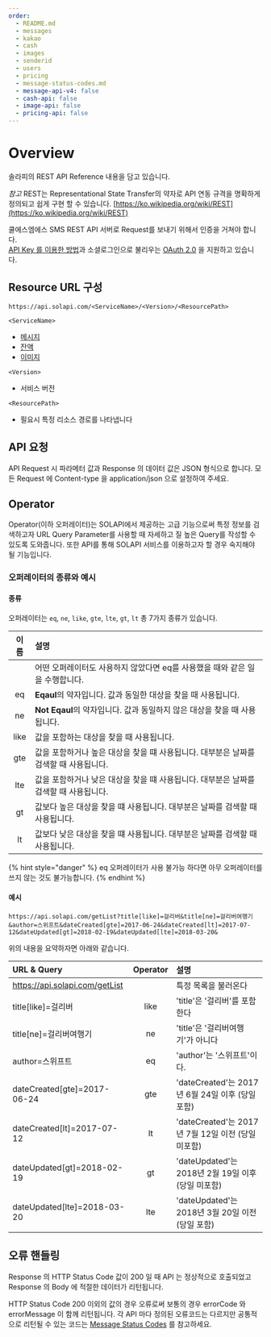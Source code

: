 ```yaml
---
order:
  - README.md
  - messages
  - kakao  
  - cash
  - images
  - senderid
  - users
  - pricing
  - message-status-codes.md
  - message-api-v4: false
  - cash-api: false
  - image-api: false
  - pricing-api: false
---
```


# Overview

솔라피의 REST API Reference 내용을 담고 있습니다.

_참고_ REST는 Representational State Transfer의 약자로 API 연동 규격을 명확하게 정의되고 쉽게 구현 할 수 있습니다. [https://ko.wikipedia.org/wiki/REST](https://ko.wikipedia.org/wiki/REST)

쿨에스엠에스 SMS REST API 서버로 Request를 보내기 위해서 인증을 거쳐야 합니다.  
[API Key 를 이용한 방법](../authentication/api-key.md)과 소셜로그인으로 불리우는 [OAuth 2.0](../authentication/oauth2-3/oauth2.md) 을 지원하고 있습니다.

## Resource URL 구성

`https://api.solapi.com/<ServiceName>/<Version>/<ResourcePath>`

`<ServiceName>`

* [메시지](messages/)
* [잔액](cash/)
* [이미지](images/)

`<Version>`

* 서비스 버전

`<ResourcePath>`

* 필요시 특정 리소스 경로를 나타냅니다

## API 요청

API Request 시 파라메터 값과 Response 의 데이터 값은 JSON 형식으로 합니다. 모든 Request 에 Content-type 을 application/json 으로 설정하여 주세요.

## Operator

Operator\(이하 오퍼레이터\)는 SOLAPI에서 제공하는 고급 기능으로써 특정 정보를 검색하고자 URL Query Parameter를 사용할 때 자세하고 질 높은 Query를 작성할 수 있도록 도와줍니다. 또한 API를 통해 SOLAPI 서비스를 이용하고자 할 경우 숙지해야 될 기능입니다.

### 오퍼레이터의 종류와 예시

#### 종류

오퍼레이터는 `eq`, `ne`, `like`, `gte`, `lte`, `gt`, `lt` 총 7가지 종류가 있습니다.

| 이름 | 설명 |
| :---: | :--- |
|  | 어떤 오퍼레이터도 사용하지 않았다면 eq를 사용했을 때와 같은 일을 수행합니다. |
| eq | **Eqaul**의 약자입니다. 값과 동일한 대상을 찾을 때 사용됩니다. |
| ne | **Not Eqaul**의 약자입니다. 값과 동일하지 않은 대상을 찾을 때 사용됩니다. |
| like | 값을 포함하는 대상을 찾을 때 사용됩니다. |
| gte | 값을 포함하거나 높은 대상을 찾을 떄 사용됩니다. 대부분은 날짜를 검색할 때 사용됩니다. |
| lte | 값을 포함하거나 낮은 대상을 찾을 떄 사용됩니다. 대부분은 날짜를 검색할 때 사용됩니다. |
| gt | 값보다 높은 대상을 찾을 떄 사용됩니다. 대부분은 날짜를 검색할 때 사용됩니다. |
| lt | 값보다 낮은 대상을 찾을 떄 사용됩니다. 대부분은 날짜를 검색할 때 사용됩니다. |

{% hint style="danger" %}
eq 오퍼레이터가 사용 불가능 하다면 아무 오퍼레이터를 쓰지 않는 것도 불가능합니다.
{% endhint %}

#### 예시

```text
https://api.solapi.com/getList?title[like]=걸리버&title[ne]=걸리버여행기&author=스위프트&dateCreated[gte]=2017-06-24&dateCreated[lt]=2017-07-12&dateUpdated[gt]=2018-02-19&dateUpdated[lte]=2018-03-20&
```

위의 내용을 요약하자면 아래와 같습니다.

| URL & Query | Operator | 설명 |
| :--- | :---: | :--- |
| https://api.solapi.com/getList |  | 특정 목록을 불러온다 |
| title\[like\]=걸리버 | like | 'title'은 '걸리버'를 포함한다 |
| title\[ne\]=걸리버여행기 | ne | 'title'은 '걸리버여행기'가 아니다 |
| author=스위프트 | eq | 'author'는 '스위프트'이다. |
| dateCreated\[gte\]=2017-06-24 | gte | 'dateCreated'는 2017년 6월 24일 이후 \(당일 포함\) |
| dateCreated\[lt\]=2017-07-12 | lt | 'dateCreated'는 2017년 7월 12일 이전 \(당일 미포함\) |
| dateUpdated\[gt\]=2018-02-19 | gt | 'dateUpdated'는 2018년 2월 19일 이후 \(당일 미포함\) |
| dateUpdated\[lte\]=2018-03-20 | lte | 'dateUpdated'는 2018년 3월 20일 이전 \(당일 포함\) |

## 오류 핸들링

Response 의 HTTP Status Code 값이 200 일 때 API 는 정상적으로 호출되었고 Response 의 Body 에 적절한 데이터가 리턴됩니다.

HTTP Status Code 200 이외의 값의 경우 오류로써 보통의 경우 errorCode 와 errorMessage 이 함께 리턴됩니다. 각 API 마다 정의된 오류코드는 다르지만 공통적으로 리턴될 수 있는 코드는 [Message Status Codes](message-status-codes.md) 를 참고하세요.


